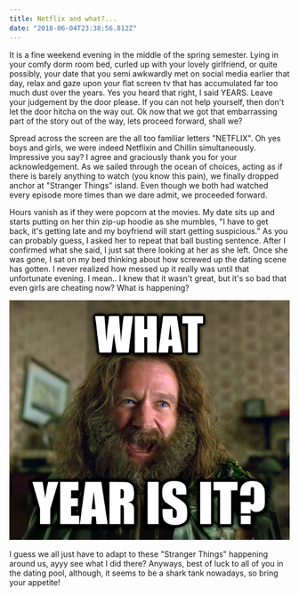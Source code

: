 ```yaml
---
title: Netflix and what?...
date: "2018-06-04T23:38:56.812Z"
---
```


It is a fine weekend evening in the middle of the spring semester. Lying in your comfy dorm room bed, curled up with your lovely girlfriend, or quite possibly, your date that you semi awkwardly met on social media earlier that day, relax and gaze upon your flat screen tv that has accumulated far too much dust over the years. Yes you heard that right, I said YEARS. Leave your judgement by the door please. If you can not help yourself, then don't let the door hitcha on the way out. Ok now that we got that embarrassing part of the story out of the way, lets proceed forward, shall we?

Spread across the screen are the all too familiar letters "NETFLIX". Oh yes boys and girls, we were indeed Netflixin and Chillin simultaneously. Impressive you say? I agree and graciously thank you for your acknowledgement. As we sailed through the ocean of choices, acting as if there is barely anything to watch (you know this pain), we finally dropped anchor at "Stranger Things" island. Even though we both had watched every episode more times than we dare admit, we proceeded forward.

Hours vanish as if they were popcorn at the movies. My date sits up and starts putting on her thin zip-up hoodie as she mumbles, "I have to get back, it's getting late and my boyfriend will start getting suspicious." As you can probably guess, I asked her to repeat that ball busting sentence. After I confirmed what she said, I just sat there looking at her as she left. Once she was gone, I sat on my bed thinking about how screwed up the dating scene has gotten. I never realized how messed up it really was until that unfortunate evening. I mean.. I knew that it wasn't great, but it's so bad that even girls are cheating now? What is happening?

![What year is it?](year.jpg)

I guess we all just have to adapt to these "Stranger Things" happening around us, ayyy see what I did there? Anyways, best of luck to all of you in the dating pool, although, it seems to be a shark tank nowadays, so bring your appetite!